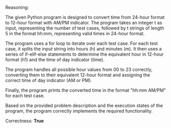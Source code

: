 Reasoning:

The given Python program is designed to convert time from 24-hour format to 12-hour format with AM/PM indicator. The program takes an integer t as input, representing the number of test cases, followed by t strings of length 5 in the format hh:mm, representing valid times in 24-hour format.

The program uses a for loop to iterate over each test case. For each test case, it splits the input string into hours (h) and minutes (m). It then uses a series of if-elif-else statements to determine the equivalent hour in 12-hour format (h1) and the time of day indicator (time).

The program handles all possible hour values from 00 to 23 correctly, converting them to their equivalent 12-hour format and assigning the correct time of day indicator (AM or PM).

Finally, the program prints the converted time in the format "hh:mm AM/PM" for each test case.

Based on the provided problem description and the execution states of the program, the program correctly implements the required functionality.

Correctness: **True**